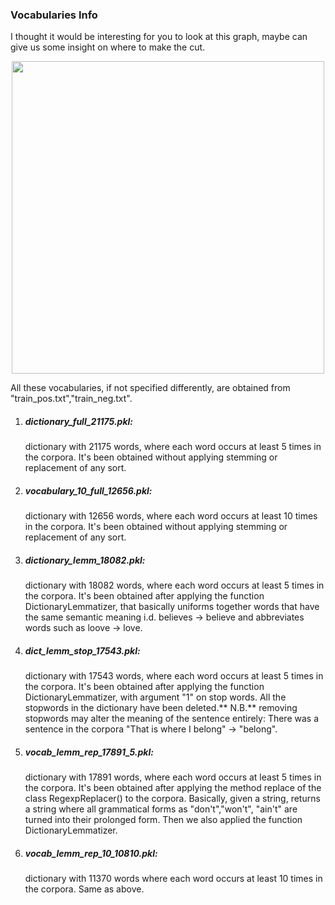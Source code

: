 ### Vocabularies Info

I thought it would be interesting for you to look at this graph, maybe can give us some insight on where to make the cut. 

<p align="center">
  <img src="https://github.com/GiuliaLanzillotta/Econobox-SA/tree/master/vocabularies/plot_words_png.png" width="500s">
</p>

All these vocabularies, if not specified differently, are obtained from "train_pos.txt","train_neg.txt".

1) ##### dictionary_full_21175.pkl:
   dictionary with 21175 words, where each word occurs at least 5 times in the corpora.
   It's been obtained without applying stemming or replacement of any sort.
   
2) ##### vocabulary_10_full_12656.pkl:
   dictionary with 12656 words, where each word occurs at least 10 times in the corpora.
   It's been obtained without applying stemming or replacement of any sort.
   
3) ##### dictionary_lemm_18082.pkl:
   dictionary with 18082 words, where each word occurs at least 5 times in the corpora.
   It's been obtained after applying the function DictionaryLemmatizer, that basically uniforms together words that have 
   the same semantic meaning i.d. believes -> believe and abbreviates words such as loove -> love.
 
4) ##### dict_lemm_stop_17543.pkl:
   dictionary with 17543 words, where each word occurs at least 5 times in the corpora.
   It's been obtained after applying the function DictionaryLemmatizer, with argument "1" on stop words. All the stopwords
   in the dictionary have been deleted.** N.B.** removing stopwords may alter the meaning of the sentence entirely:
   There was a sentence in the corpora "That is where I belong" -> "belong".

5) ##### vocab_lemm_rep_17891_5.pkl:
   dictionary with 17891 words, where each word occurs at least 5 times in the corpora. 
   It's been obtained after applying the method replace of the class RegexpReplacer() to the corpora. Basically, given a string,
   returns a string where all grammatical forms as "don't","won't", "ain't" are turned into their prolonged form. Then we also
   applied the function DictionaryLemmatizer.
   
6) ##### vocab_lemm_rep_10_10810.pkl:
   dictionary with 11370 words where each word occurs at least 10 times in the corpora. Same as above.


 
